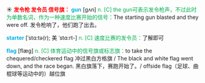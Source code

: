 ☀ <font color="red">**发令枪 发令员 信号旗：**</font>
<font color="sky blue">**gun**</font> [ɡʌn] 
<font color="#00b050">n. [C] the gun可表示发令枪声，不过此时为单数名词，作为一种速度比赛开始的信号：</font>The starting gun blasted and they were off. 发令枪响了，他们跑了出去。
          
<font color="sky blue">**starter**</font> [ˈstɑ:tə(r); 美 ˈstɑ:rt-]
<font color="#00b050">n. [C] 速度比赛的发令员：</font>了解即可

<font color="sky blue">**flag**</font> [flæɡ] 
<font color="#00b050">n. [C] 体育运动中的信号旗或标志旗：</font>to take the chequered/checkered flag 冲过黑白方格旗 / The black and white flag went down, and the race began. 黑白旗落下，赛跑开始了。/ offside flag（足球、曲棍球等运动中的）越位旗

